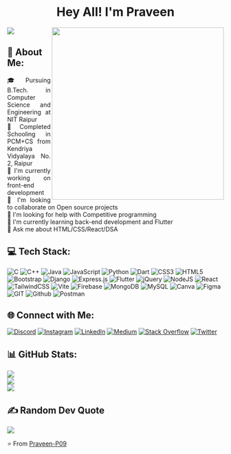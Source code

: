 <h1 align="center">Hey All! I'm Praveen</h1>

[![](https://visitcount.itsvg.in/api?id=praveen-p09&icon=3&color=0)](https://visitcount.itsvg.in)
<img align="right" src="https://user-images.githubusercontent.com/74038190/264141683-8aa99f6c-267d-4977-9cd3-1a4c11675863.gif" width="400">

## 💫 About Me:
<p align="justify">🎓 Pursuing B.Tech. in Computer Science and Engineering at NIT Raipur <br>🏫 Completed Schooling in PCM+CS from Kendriya Vidyalaya No. 2, Raipur<br>🔭 I'm currently working on front-end development<br>👥 I'm looking to collaborate on Open source projects<br>🤝 I'm looking for help with Competitive programming<br>🌱 I'm currently learning back-end development and Flutter<br>💬 Ask me about HTML/CSS/React/DSA</p>


## 💻 Tech Stack:
![C](https://img.shields.io/badge/c-%2300599C.svg?style=for-the-badge&logo=c&logoColor=white) ![C++](https://img.shields.io/badge/c++-%2300599C.svg?style=for-the-badge&logo=c%2B%2B&logoColor=white) ![Java](https://img.shields.io/badge/java-%23ED8B00.svg?style=for-the-badge&logo=openjdk&logoColor=white) ![JavaScript](https://img.shields.io/badge/javascript-%23323330.svg?style=for-the-badge&logo=javascript&logoColor=%23F7DF1E) ![Python](https://img.shields.io/badge/python-3670A0?style=for-the-badge&logo=python&logoColor=ffdd54) ![Dart](https://img.shields.io/badge/dart-%230175C2.svg?style=for-the-badge&logo=dart&logoColor=white) ![CSS3](https://img.shields.io/badge/css3-%231572B6.svg?style=for-the-badge&logo=css3&logoColor=white) ![HTML5](https://img.shields.io/badge/html5-%23E34F26.svg?style=for-the-badge&logo=html5&logoColor=white) ![Bootstrap](https://img.shields.io/badge/bootstrap-%238511FA.svg?style=for-the-badge&logo=bootstrap&logoColor=white) ![Django](https://img.shields.io/badge/django-%23092E20.svg?style=for-the-badge&logo=django&logoColor=white) ![Express.js](https://img.shields.io/badge/express.js-%23404d59.svg?style=for-the-badge&logo=express&logoColor=%2361DAFB) ![Flutter](https://img.shields.io/badge/Flutter-%2302569B.svg?style=for-the-badge&logo=Flutter&logoColor=white) ![jQuery](https://img.shields.io/badge/jquery-%230769AD.svg?style=for-the-badge&logo=jquery&logoColor=white) ![NodeJS](https://img.shields.io/badge/node.js-6DA55F?style=for-the-badge&logo=node.js&logoColor=white) ![React](https://img.shields.io/badge/react-%2320232a.svg?style=for-the-badge&logo=react&logoColor=%2361DAFB) ![TailwindCSS](https://img.shields.io/badge/tailwindcss-%2338B2AC.svg?style=for-the-badge&logo=tailwind-css&logoColor=white) ![Vite](https://img.shields.io/badge/vite-%23646CFF.svg?style=for-the-badge&logo=vite&logoColor=white) ![Firebase](https://img.shields.io/badge/Firebase-039BE5?style=for-the-badge&logo=Firebase&logoColor=white) ![MongoDB](https://img.shields.io/badge/MongoDB-%234ea94b.svg?style=for-the-badge&logo=mongodb&logoColor=white) ![MySQL](https://img.shields.io/badge/mysql-%2300000f.svg?style=for-the-badge&logo=mysql&logoColor=white) ![Canva](https://img.shields.io/badge/Canva-%2300C4CC.svg?style=for-the-badge&logo=Canva&logoColor=white) ![Figma](https://img.shields.io/badge/figma-%23F24E1E.svg?style=for-the-badge&logo=figma&logoColor=white) ![GIT](https://img.shields.io/badge/Git-fc6d26?style=for-the-badge&logo=git&logoColor=white) ![Github](https://img.shields.io/badge/github-121013?style=for-the-badge&logo=github&logoColor=white) ![Postman](https://img.shields.io/badge/Postman-FF6C37?style=for-the-badge&logo=postman&logoColor=white) 
## 🌐 Connect with Me:
[![Discord](https://img.shields.io/badge/Discord-%237289DA.svg?logo=discord&logoColor=white)](https://discord.gg/Bsdp4rZBtP) [![Instagram](https://img.shields.io/badge/Instagram-%23E4405F.svg?logo=Instagram&logoColor=white)](https://instagram.com/praveen_p911) [![LinkedIn](https://img.shields.io/badge/LinkedIn-%230077B5.svg?logo=linkedin&logoColor=white)](https://linkedin.com/in/praveen-chandra-patro-1a6a5a257) [![Medium](https://img.shields.io/badge/Medium-12100E?logo=medium&logoColor=white)](https://medium.com/@praveen.patro911) [![Stack Overflow](https://img.shields.io/badge/-Stackoverflow-FE7A16?logo=stack-overflow&logoColor=white)](https://stackoverflow.com/users/22021668) [![Twitter](https://img.shields.io/badge/Twitter-%231DA1F2.svg?logo=Twitter&logoColor=white)](https://twitter.com/praveenpatro9) 

## 📊 GitHub Stats:
![](https://github-readme-stats.vercel.app/api?username=praveen-p09&theme=react&hide_border=false&include_all_commits=true&count_private=true)<br/>
![](https://github-readme-streak-stats.herokuapp.com/?user=praveen-p09&theme=react&hide_border=false)<br/>
![](https://github-readme-stats.vercel.app/api/top-langs/?username=praveen-p09&theme=react&hide_border=false&include_all_commits=true&count_private=true&layout=compact)

## ✍️ Random Dev Quote
![](https://quotes-github-readme.vercel.app/api?type=vetical&theme=tokyonight)

⭐️ From [Praveen-P09](https://github.com/praveen-p09)
